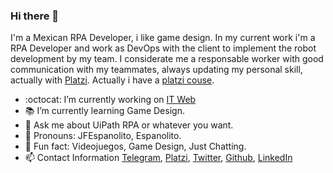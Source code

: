### Hi there 👋

I'm a Mexican RPA Developer, i like game design. In my current work i'm a RPA Developer and work as DevOps with the client to implement the robot development by my team.
I considerate me a responsable worker with good communication with my teammates, always updating my personal skill, actually with [Platzi](https://platzi.com/@jfespanolito/).
Actually i have a [platzi couse](https://platzi.com/uipath).

- :octocat: I’m currently working on [IT Web](http://itweb.com.mx/)
- :books: I’m currently learning Game Design.
- 💬 Ask me about UiPath RPA or whatever you want.
- :dart: Pronouns: JFEspanolito, Espanolito.
- :space_invader: Fun fact: Videojuegos, Game Design, Just Chatting.
- 📫 Contact Information
[Telegram](https://t.me/jfespanolito), [Platzi](https://platzi.com/@jfespanolito/), [Twitter](https://twitter.com/JFEspanolito), [Github](https://github.com/JFEspanolito), [LinkedIn](https://www.linkedin.com/in/jfespanolito/)


<!--
**JFEspanolito/JFEspanolito** is a ✨ _special_ ✨ repository because its `README.md` (this file) appears on your GitHub profile.
Here are some ideas to get you started:
- 👯 I’m looking to collaborate on ... 
- 🤔 I’m looking for help with ...
-->

